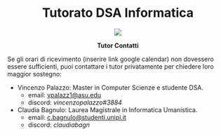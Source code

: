 <div align="center">
  <h1> Tutorato DSA Informatica </h1>

  <img src="https://study-eu.s3.amazonaws.com/uploads/university/university-of-pisa-logo.png" />

  <p>
    <strong> Tutor Contatti </strong>
  </p>
</div>

Se gli orari di ricevimento (inserire link google calendar) non dovessero essere sufficienti, puoi contattare i tutor privatamente per chiedere loro maggior sostegno: 

- Vincenzo Palazzo: Master in Computer Scienze e studente DSA.
    - email: [vpalazz1@asu.edu](mailto:vpalazz1@asu.edu)
    - discord: *vincenzopalazzo#3884*
- Claudia Bagnulo: Laurea Magistrale in Informatica Umanistica.
    - email: [c.bagnulo@studenti.unipi.it](mailto:c.bagnulo@studenti.unipi.it)
    - discord: *claudiabagn*
